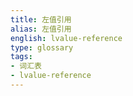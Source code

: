```yaml
---
title: 左值引用
alias: 左值引用
english: lvalue-reference
type: glossary
tags:
- 词汇表
- lvalue-reference
---
```

